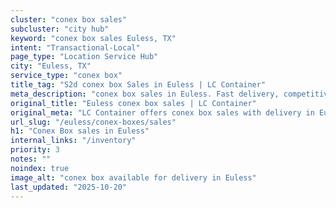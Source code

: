```yaml
---
cluster: "conex box sales"
subcluster: "city hub"
keyword: "conex box sales Euless, TX"
intent: "Transactional-Local"
page_type: "Location Service Hub"
city: "Euless, TX"
service_type: "conex box"
title_tag: "S2d conex box Sales in Euless | LC Container"
meta_description: "conex box sales in Euless. Fast delivery, competitive pricing. Serving conex boxes area. Quote ID: W1D. Call (214) 524-4168 for your free quote today."
original_title: "Euless conex box sales | LC Container"
original_meta: "LC Container offers conex box sales with delivery in Euless, TX. Local. Fast quotes. Since 2003."
url_slug: "/euless/conex-boxes/sales"
h1: "Conex Box sales in Euless"
internal_links: "/inventory"
priority: 3
notes: ""
noindex: true
image_alt: "conex box available for delivery in Euless"
last_updated: "2025-10-20"
---
```


<!-- TODO: Add unique city/inventory copy, images, and internal links here. -->
